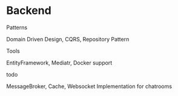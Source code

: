 # Backend
Patterns

Domain Driven Design, 
CQRS, 
Repository Pattern 


Tools 

EntityFramework, 
Mediatr, 
Docker support 

todo

MessageBroker, 
Cache, 
Websocket Implementation for chatrooms 


